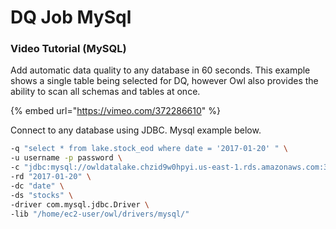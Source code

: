# DQ Job MySql

### Video Tutorial (MySQL)

Add automatic data quality to any database in 60 seconds.  This example shows a single table being selected for DQ, however Owl also provides the ability to scan all schemas and tables at once.

{% embed url="https://vimeo.com/372286610" %}



Connect to any database using JDBC.  Mysql example below.  

```bash
-q "select * from lake.stock_eod where date = '2017-01-20' " \
-u username -p password \
-c "jdbc:mysql://owldatalake.chzid9w0hpyi.us-east-1.rds.amazonaws.com:3306" \
-rd "2017-01-20" \
-dc "date" \
-ds "stocks" \
-driver com.mysql.jdbc.Driver \
-lib "/home/ec2-user/owl/drivers/mysql/"
```

